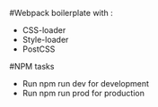 #Webpack boilerplate with :
 - CSS-loader
 - Style-loader
 - PostCSS
 
 #NPM tasks
 - Run npm run dev for development
 - Run npm run prod for production